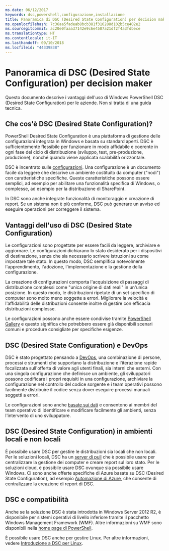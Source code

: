 ```yaml
---
ms.date: 06/12/2017
keywords: dsc,powershell,configurazione,installazione
title: Panoramica di DSC (Desired State Configuration) per decision maker
ms.openlocfilehash: 7c36aa5fadeab8bcb381f316288d102b5ce402e2
ms.sourcegitcommit: ac20e0faaa37142e9c6e4507a21df2f4a3fdbece
ms.translationtype: HT
ms.contentlocale: it-IT
ms.lasthandoff: 09/10/2018
ms.locfileid: "44339838"
---
```

# <a name="desired-state-configuration-overview-for-decision-makers"></a>Panoramica di DSC (Desired State Configuration) per decision maker

Questo documento descrive i vantaggi dell'uso di Windows PowerShell DSC (Desired State Configuration) per le aziende. Non si tratta di una guida tecnica.

## <a name="what-is-desired-state-configuration"></a>Che cos'è DSC (Desired State Configuration)?

PowerShell Desired State Configuration è una piattaforma di gestione delle configurazioni integrata in Windows e basata su standard aperti. DSC è sufficientemente flessibile per funzionare in modo affidabile e coerente in ogni fase del ciclo di distribuzione (sviluppo, test, pre-produzione, produzione), nonché quando viene applicata scalabilità orizzontale.

DSC è incentrato sulle [configurazioni](configurations.md).
Una configurazione è un documento facile da leggere che descrive un ambiente costituito da computer ("nodi") con caratteristiche specifiche.
Queste caratteristiche possono essere semplici, ad esempio per abilitare una funzionalità specifica di Windows, o complesse, ad esempio per la distribuzione di SharePoint.

In DSC sono anche integrate funzionalità di monitoraggio e creazione di report.
Se un sistema non è più conforme, DSC può generare un avviso ed eseguire operazioni per correggere il sistema.

## <a name="benefits-of-using-desired-state-configuration"></a>Vantaggi dell'uso di DSC (Desired State Configuration)

Le configurazioni sono progettate per essere facili da leggere, archiviare e aggiornare.
Le configurazioni dichiarano lo stato desiderato per i dispositivi di destinazione, senza che sia necessario scrivere istruzioni su come impostare tale stato.
In questo modo, DSC semplifica notevolmente l'apprendimento, l'adozione, l'implementazione e la gestione della configurazione.

La creazione di configurazioni comporta l'acquisizione di passaggi di distribuzione complessi come "unica origine di dati reali" in un'unica posizione.
In questo modo, le distribuzioni ripetute di un set specifico di computer sono molto meno soggette a errori.
Migliorare la velocità e l'affidabilità delle distribuzioni consente inoltre di gestire con efficacia distribuzioni complesse.

Le configurazioni possono anche essere condivise tramite [PowerShell Gallery](https://powershellgallery.com) e questo significa che potrebbero essere già disponibili scenari comuni e procedure consigliate per specifiche esigenze.


## <a name="desired-state-configuration-and-devops"></a>DSC (Desired State Configuration) e DevOps

DSC è stato progettato pensando a [DevOps](http://blogs.technet.com/b/ashleymcglone/archive/2015/11/20/devops-for-n00bs-ie-windows-people.aspx), una combinazione di persone, processi e strumenti che supportano la distribuzione e l'iterazione rapide focalizzata sull'offerta di valore agli utenti finali, sia interni che esterni.
Con una singola configurazione che definisce un ambiente, gli sviluppatori possono codificare i propri requisiti in una configurazione, archiviare la configurazione nel controllo del codice sorgente e i team operativi possono facilmente distribuire il codice senza dover eseguire processi manuali soggetti a errori.

Le configurazioni sono anche [basate sui dati](configData.md) e consentono ai membri del team operativo di identificare e modificare facilmente gli ambienti, senza l'intervento di uno sviluppatore.

## <a name="desired-state-configuration-on--and-off-premises"></a>DSC (Desired State Configuration) in ambienti locali e non locali

È possibile usare DSC per gestire le distribuzioni sia locali che non locali.
Per le soluzioni locali, DSC ha un [server di pull](pullServer.md) che è possibile usare per centralizzare la gestione dei computer e creare report sul loro stato.
Per le soluzioni cloud, è possibile usare DSC ovunque sia possibile usare Windows.
Ci sono anche offerte specifiche di Azure basate su DSC (Desired State Configuration), ad esempio [Automazione di Azure](https://azure.microsoft.com/en-us/documentation/services/automation/), che consente di centralizzare la creazione di report di DSC.

## <a name="dsc-and-compatibility"></a>DSC e compatibilità

Anche se la soluzione DSC è stata introdotta in Windows Server 2012 R2, è disponibile per sistemi operativi di livello inferiore tramite il pacchetto Windows Management Framework (WMF).
Altre informazioni su WMF sono disponibili nella [home page di PowerShell](/powershell/).

È possibile usare DSC anche per gestire Linux. Per altre informazioni, vedere [Introduzione a DSC per Linux](lnxGettingStarted.md).
